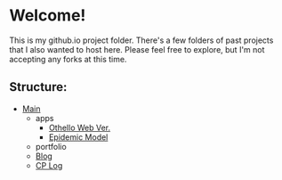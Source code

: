 # Welcome!

This is my github.io project folder. There's a few folders of past projects that I also wanted to host here. 
Please feel free to explore, but I'm not accepting any forks at this time.

## Structure:

* [Main](https://www.apiros3.github.io/)
  * apps
    * [Othello Web Ver.](https://www.apiros3.github.io/apps/othello-web)
    * [Epidemic Model](https://www.apiros3.github.io/apps/epidemic-model)   
  * portfolio
  * [Blog](https://www.apiros3.github.io/blog)
  * [CP Log](https://www.apiros3.github.io/cp-blog)      

